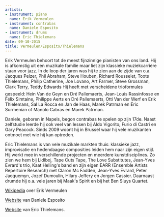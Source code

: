 ```yaml
---
artists:
- instrument: piano
  name: Erik Vermeulen
- instrument: contrabas
  name: Daniele Esposito
- instrument: drums
  name: Eric Thielemans
date: 09-10-2015
title: Vermeulen/Esposito/Thielemans
---
```

Erik Vermeulen behoort tot de meest fijnzinnige pianisten van ons land. Hij is afkomstig uit een muzikale 
familie maar liet zijn klassieke muziekcarrière staan voor jazz. In de loop der jaren was hij te zien aan de 
zijde van o.a. Jacques Pelzer, Phil Abraham, Steve Houben, Richard Rousselet, Toots Thielemans, Philip Catherine, 
Joe Lovano, Art Farmer, Steve Grossman, Clark Terry, Teddy Edwards Hij heeft met verscheidene trioformules 
gespeeld: Hein Van de Geyn en Dré Pallemaerts, Jean-Louis Rassinfosse en Félix Simtaine, Philippe Aerts en Dré 
Pallemaerts, Otti Van der Werf en Erik Thielemans, Sal La Rocca en Jan de Haas, Marek Patrman en Eric Surmenian 
of Manolo Cabras en Marek Patrman. 

Daniele, geboren in Napels, begon contrabas te spelen op zijn 17de. Naast zelfstudie leerde hij ook veel van lessen 
bij Aldo Vigorito, Furio di Castri en Gary Peacock. Sinds 2009 woont hij in Brussel waar hij vele muzikanten ontmoet 
met wie hij kan optreden. 

Eric Thielemans is van vele muzikale markten thuis: klassieke jazz, improvisatie en hedendaagse composities leiden hem 
naar zijn eigen stijl. Hij werkt mee in verschillende projecten en meerdere kunstdisciplines. Zo zien we hem bij Lidlboj, 
Tape Cuts Tape, The Love Substitutes, Jean-Yves Evrard's trio, Kaat Helling's band en zijn eigen EARR (Ensemble Artists 
Repertoire Research) met Claron Mc Fadden, Jean-Yves Evrard, Peter Jacquemyn, Jozef Dumoulin, Hilary Jeffery en Jorgen 
Cassier. Daarnaast drumde hij o.a. vele jaren bij Maak's Spirit en bij het Ben Sluys Quartet.

[Wikipedia](http://nl.wikipedia.org/wiki/Erik_Vermeulen) over Erik Vermeulen 

[Website](http://www.danieleesposito.com/) van Daniele Esposito 

[Website](http://www.ericthielemans.com/www.ericthielemans.com/home_news/home_news.html) van Eric Thielemans.